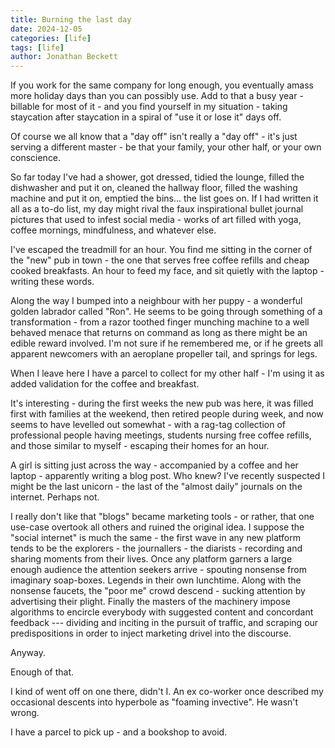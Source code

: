 ```yaml
---
title: Burning the last day
date: 2024-12-05
categories: [life]
tags: [life]
author: Jonathan Beckett
---
```


If you work for the same company for long enough, you eventually amass more holiday days than you can possibly use. Add to that a busy year - billable for most of it - and you find yourself in my situation - taking staycation after staycation in a spiral of "use it or lose it" days off.

Of course we all know that a "day off" isn't really a "day off" - it's just serving a different master - be that your family, your other half, or your own conscience.

So far today I've had a shower, got dressed, tidied the lounge, filled the dishwasher and put it on, cleaned the hallway floor, filled the washing machine and put it on, emptied the bins... the list goes on. If I had written it all as a to-do list, my day might rival the faux inspirational bullet journal pictures that used to infest social media - works of art filled with yoga, coffee mornings, mindfulness, and whatever else.

I've escaped the treadmill for an hour. You find me sitting in the corner of the "new" pub in town - the one that serves free coffee refills and cheap cooked breakfasts. An hour to feed my face, and sit quietly with the laptop - writing these words.

Along the way I bumped into a neighbour with her puppy - a wonderful golden labrador called "Ron". He seems to be going through something of a transformation - from a razor toothed finger munching machine to a well behaved menace that returns on command as long as there might be an edible reward involved. I'm not sure if he remembered me, or if he greets all apparent newcomers with an aeroplane propeller tail, and springs for legs.

When I leave here I have a parcel to collect for my other half - I'm using it as added validation for the coffee and breakfast.

It's interesting - during the first weeks the new pub was here, it was filled first with families at the weekend, then retired people during week, and now seems to have levelled out somewhat - with a rag-tag collection of professional people having meetings, students nursing free coffee refills, and those similar to myself - escaping their homes for an hour.

A girl is sitting just across the way - accompanied by a coffee and her laptop - apparently writing a blog post. Who knew? I've recently suspected I might be the last unicorn - the last of the "almost daily" journals on the internet. Perhaps not.

I really don't like that "blogs" became marketing tools - or rather, that one use-case overtook all others and ruined the original idea. I suppose the "social internet" is much the same - the first wave in any new platform tends to be the explorers - the journallers - the diarists - recording and sharing moments from their lives. Once any platform garners a large enough audience the attention seekers arrive - spouting nonsense from imaginary soap-boxes. Legends in their own lunchtime. Along with the nonsense faucets, the "poor me" crowd descend - sucking attention by advertising their plight. Finally the masters of the machinery impose algorithms to encircle everybody with suggested content and concordant feedback --- dividing and inciting in the pursuit of traffic, and scraping our predispositions in order to inject marketing drivel into the discourse.

Anyway.

Enough of that.

I kind of went off on one there, didn't I. An ex co-worker once described my occasional descents into hyperbole as "foaming invective". He wasn't wrong.

I have a parcel to pick up - and a bookshop to avoid. 